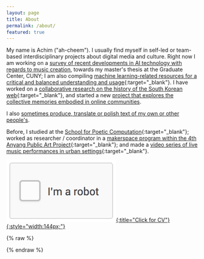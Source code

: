 ```yaml
---
layout: page
title: About
permalink: /about/
featured: true
---
```


My name is Achim ("ah-cheem"). I usually find myself in self-led or team-based interdisciplinary projects about digital media and culture. Right now I am working on a [survey of recent developments in AI technology with regards to music creation](https://www.are.na/achim-koh/music-art-ai), towards my master's thesis at the Graduate Center, CUNY; I am also compiling [machine learning-related resources for a critical and balanced understanding and usage](http://criticalml.net/){:target="_blank"}. I have worked on a [collaborative research on the history of the South Korean web](http://k-www.kr/){:target="_blank"}, and started a new [project that explores the collective memories embodied in online communities](/text-generation-nate-pann). 

I also [sometimes produce, translate or polish text of my own or other people's](/otherthings). 

Before, I studied at the [School for Poetic Computation](http://sfpc.io/){:target="_blank"}; worked as researcher / coordinator in a [makerspace program within the 4th Anyang Public Art Project](https://4.apap.or.kr/en/makinglab/){:target="_blank"}; and made a [video series of live music performances in urban settings](http://recandplay.net/){:target="_blank"}.

[![Click for CV](/public/robot.gif){:title="Click for CV"}{:style="width:144px;"}](/assets/Koh-CV.pdf)

{% raw %}
<script>
function randomFrom(array) {
  return array[Math.floor(Math.random() * array.length)];
}
$( function() {
  $('.wrap').css('background-color', 'rgba(255,255,255,0.9)');
    var bg = $.get( "https://api.giphy.com/v1/gifs/random?api_key=b5560de659674a64971bb4c80c17f382&rating=G&tag="+randomFrom(['scalar','vector','tensor']), function(){ $("body").css({'background-image':'url('+bg.responseJSON.data.image_url+')', 'background-position':'center', 'background-repeat':'no-repeat', 'background-attachment':'fixed', 'background-size':'cover'}); 
	});
  });
</script>
{% endraw %}